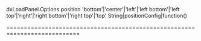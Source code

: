 <!--id-->dxLoadPanel.Options.position<!--/id-->
<!--merge--><!--/merge-->
<!--acceptValues-->'bottom'|'center'|'left'|'left bottom'|'left top'|'right'|'right bottom'|'right top'|'top'<!--/acceptValues-->
<!--type-->String|positionConfig|function()<!--/type-->
===========================================================================

